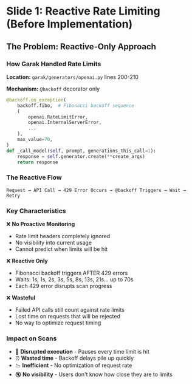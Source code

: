# Slide 1: Reactive Rate Limiting (Before Implementation)

## The Problem: Reactive-Only Approach

### How Garak Handled Rate Limits

**Location:** `garak/generators/openai.py` lines 200-210

**Mechanism:** `@backoff` decorator only
```python
@backoff.on_exception(
    backoff.fibo,  # Fibonacci backoff sequence
    (
        openai.RateLimitError,
        openai.InternalServerError,
        ...
    ),
    max_value=70,
)
def _call_model(self, prompt, generations_this_call=1):
    response = self.generator.create(**create_args)
    return response
```

### The Reactive Flow

```
Request → API Call → 429 Error Occurs → @backoff Triggers → Wait → Retry
```

### Key Characteristics

❌ **No Proactive Monitoring**
- Rate limit headers completely ignored
- No visibility into current usage
- Cannot predict when limits will be hit

❌ **Reactive Only**
- Fibonacci backoff triggers AFTER 429 errors
- Waits: 1s, 1s, 2s, 3s, 5s, 8s, 13s, 21s... up to 70s
- Each 429 error disrupts scan progress

❌ **Wasteful**
- Failed API calls still count against rate limits
- Lost time on requests that will be rejected
- No way to optimize request timing

### Impact on Scans

- 🛑 **Disrupted execution** - Pauses every time limit is hit
- ⏰ **Wasted time** - Backoff delays pile up quickly
- 📉 **Inefficient** - No optimization of request rate
- 🔇 **No visibility** - Users don't know how close they are to limits
